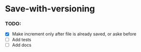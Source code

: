 # Save-with-versioning


### TODO:
- [x] Make increment only after file is already saved, or aske before
- [ ] Add tests
- [ ] Add docs
